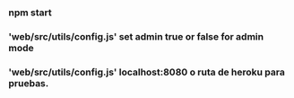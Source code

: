 ### npm start

### 'web/src/utils/config.js' set admin true or false for admin mode

### 'web/src/utils/config.js' localhost:8080 o ruta de heroku para pruebas.
